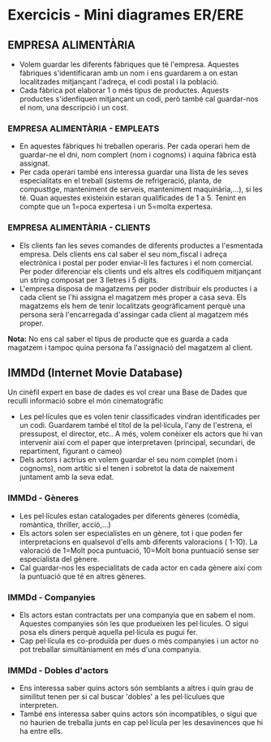 # Exercicis - Mini diagrames ER/ERE

## EMPRESA ALIMENTÀRIA

* Volem guardar les diferents fàbriques que té l'empresa. Aquestes fàbriques s'identificaran amb un nom i ens guardarem a on estan localitzades mitjançant l'adreça, el codi postal i la població.
* Cada fàbrica pot elaborar 1 o més tipus de productes. Aquests productes s'idenfiquen mitjançant un codi, però també cal guardar-nos el nom, una descripció i un cost.

### EMPRESA ALIMENTÀRIA - EMPLEATS

* En aquestes fàbriques hi treballen operaris. Per cada operari hem de guardar-ne el dni, nom complert (nom i cognoms) i aquina fàbrica està assignat.
* Per cada operari també ens interessa guardar una llista de les seves especialitats en el treball (sistems de refrigeració, planta, de compusttge, manteniment de serveis, manteniment maquinària,...), si les té. Quan aquestes existeixin estaran qualificades de 1 a 5. Tenint en compte que un 1=poca expertesa i un 5=molta expertesa.

### EMPRESA ALIMENTÀRIA - CLIENTS

* Els clients fan les seves comandes de diferents productes a l'esmentada empresa. Dels clients ens cal saber el seu nom_fiscal i adreça electrònica i postal per poder enviar-li les factures i el nom comercial. Per poder diferenciar els clients und els altres els codifiquem mitjançant un string composat per 3 lletres i 5 dígits.
* L'empresa disposa de magatzems per poder distribuir els productes i a cada client se l'hi assigna el magatzem més proper a casa seva. Els magatzems els hem de tenir localitzats geogràficament perquè una persona serà l'encarregada d'assingar cada client al magatzem més proper.
  
**Nota:** No ens cal saber el tipus de producte que es guarda a cada magatzem i tampoc quina persona fa l'assignació del magatzem al client.
 
## IMMDd (Internet Movie Database)

Un cinèfil expert en base de dades es vol crear una Base de Dades que reculli informació sobre el món cinematogràfic

* Les pel·lícules que es volen tenir classificades vindran identificades per un codi. Guardarem també el títol de la pel·lícula, l'any de l'estrena, el pressupost, el director, etc.. A més, volem conèixer els actors que hi van intervenir així com el paper que interpretaven (principal, secundari, de repartiment, figurant o cameo)
* Dels actors  i actrius en volem guardar el seu nom complet (nom i cognoms), nom artític si el tenen i sobretot la data de naixement juntament amb la seva edat.

### IMMDd - Gèneres

* Les pel·lícules estan catalogades per diferents gèneres (comèdia, romàntica, thriller, acció,...)
* Els actors solen ser especialistes en un gènere, tot i que poden fer interpretacions en qualsevol d'ells amb diferents valoracions ( 1-10).  La valoració de 1=Molt poca puntuació, 10=Molt bona puntuació sense ser especialista del gènere.
* Cal guardar-nos les especialitats de cada actor en cada gènere així com la puntuació que té en altres gèneres.

### IMMDd - Companyies

* Els actors estan contractats per una companyia que en sabem el nom. Aquestes companyies són les que produeixen les pel·licules. O sigui posa els diners perquè aquella pel·lícula es pugui fer.
* Cap pel·lícula es co-produïda per dues o més companyies i un actor no pot treballar simultàniament en més d'una companyia.

### IMMDd - Dobles d'actors

* Ens interessa saber quins actors són semblants a altres i quin grau de similitut tenen per si cal buscar 'dobles' a les pel·lículues que interpreten.
* També ens interessa saber quins actors són incompatibles, o sigui que no haurien de treballa junts en cap pel·lícula per les desavinences que hi ha entre ells.



